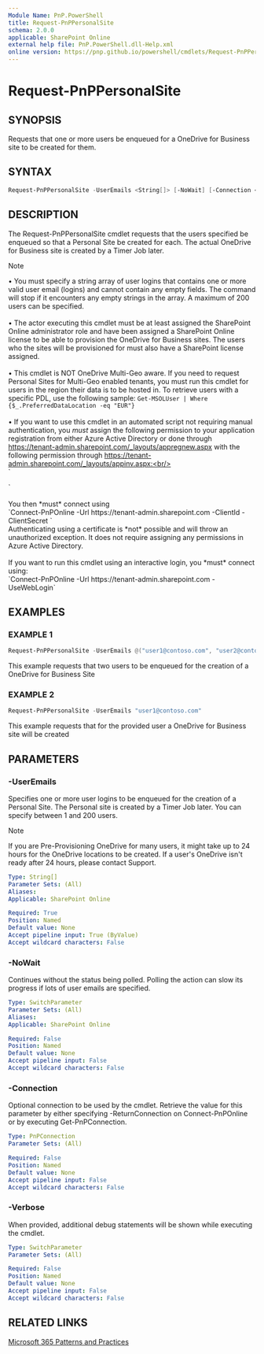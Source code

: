 ```yaml
---
Module Name: PnP.PowerShell
title: Request-PnPPersonalSite
schema: 2.0.0
applicable: SharePoint Online
external help file: PnP.PowerShell.dll-Help.xml
online version: https://pnp.github.io/powershell/cmdlets/Request-PnPPersonalSite.html
---
```

 
# Request-PnPPersonalSite

## SYNOPSIS
Requests that one or more users be enqueued for a OneDrive for Business site to be created for them.

## SYNTAX

```powershell
Request-PnPPersonalSite -UserEmails <String[]> [-NoWait] [-Connection <PnPConnection>] [-Verbose]
```

## DESCRIPTION

The Request-PnPPersonalSite cmdlet requests that the users specified be enqueued so that a Personal Site be created for each. The actual OneDrive for Business site is created by a Timer Job later.

> [!NOTE]
> • You must specify a string array of user logins that contains one or more valid user email (logins) and cannot contain any empty fields. The command will stop if it encounters any empty strings in the array. A maximum of 200 users can be specified. <br/><br/>• The actor executing this cmdlet must be at least assigned the SharePoint Online administrator role and have been assigned a SharePoint Online license to be able to provision the OneDrive for Business sites. The users who the sites will be provisioned for must also have a SharePoint license assigned. <br/><br/>•  This cmdlet is NOT OneDrive Multi-Geo aware. If you need to request Personal Sites for Multi-Geo enabled tenants, you must run this cmdlet for users in the region their data is to be hosted in. To retrieve users with a specific PDL, use the following sample: `Get-MSOLUser | Where {$_.PreferredDataLocation -eq "EUR"}`<br/><br/>•  If you want to use this cmdlet in an automated script not requiring manual authentication, you *must* assign the following permission to your application registration from either Azure Active Directory or done through https://tenant-admin.sharepoint.com/_layouts/appregnew.aspx with the following permission through https://tenant-admin.sharepoint.com/_layouts/appinv.aspx:<br/><br/> `
<AppPermissionRequests AllowAppOnlyPolicy="true">
    <AppPermissionRequest Scope="http://sharepoint/social/tenant" Right="FullControl" />
  </AppPermissionRequests>`<br/><br/>You then *must* connect using<br/> `Connect-PnPOnline -Url https://tenant-admin.sharepoint.com -ClientId <clientid> -ClientSecret <clientsecret>`<br/>Authenticating using a certificate is *not* possible and will throw an unauthorized exception. It does not require assigning any permissions in Azure Active Directory.<br/><br/>If you want to run this cmdlet using an interactive login, you *must* connect using:<br/>`Connect-PnPOnline -Url https://tenant-admin.sharepoint.com -UseWebLogin`

## EXAMPLES

### EXAMPLE 1
```powershell
Request-PnPPersonalSite -UserEmails @("user1@contoso.com", "user2@contoso.com")
```

This example requests that two users to be enqueued for the creation of a OneDrive for Business Site

### EXAMPLE 2
```powershell
Request-PnPPersonalSite -UserEmails "user1@contoso.com"
```

This example requests that for the provided user a OneDrive for Business site will be created

## PARAMETERS

### -UserEmails

Specifies one or more user logins to be enqueued for the creation of a Personal Site. The Personal site is created by a Timer Job later. You can specify between 1 and 200 users.
> [!NOTE]
> If you are Pre-Provisioning OneDrive for many users, it might take up to 24 hours for the OneDrive locations to be created. If a user's OneDrive isn't ready after 24 hours, please contact Support.

```yaml
Type: String[]
Parameter Sets: (All)
Aliases:
Applicable: SharePoint Online

Required: True
Position: Named
Default value: None
Accept pipeline input: True (ByValue)
Accept wildcard characters: False
```

### -NoWait

Continues without the status being polled. Polling the action can slow its progress if lots of user emails are specified.

```yaml
Type: SwitchParameter
Parameter Sets: (All)
Aliases:
Applicable: SharePoint Online

Required: False
Position: Named
Default value: None
Accept pipeline input: False
Accept wildcard characters: False
```

### -Connection
Optional connection to be used by the cmdlet. Retrieve the value for this parameter by either specifying -ReturnConnection on Connect-PnPOnline or by executing Get-PnPConnection.

```yaml
Type: PnPConnection
Parameter Sets: (All)

Required: False
Position: Named
Default value: None
Accept pipeline input: False
Accept wildcard characters: False
```

### -Verbose
When provided, additional debug statements will be shown while executing the cmdlet.

```yaml
Type: SwitchParameter
Parameter Sets: (All)

Required: False
Position: Named
Default value: None
Accept pipeline input: False
Accept wildcard characters: False
```

## RELATED LINKS

[Microsoft 365 Patterns and Practices](https://aka.ms/m365pnp)